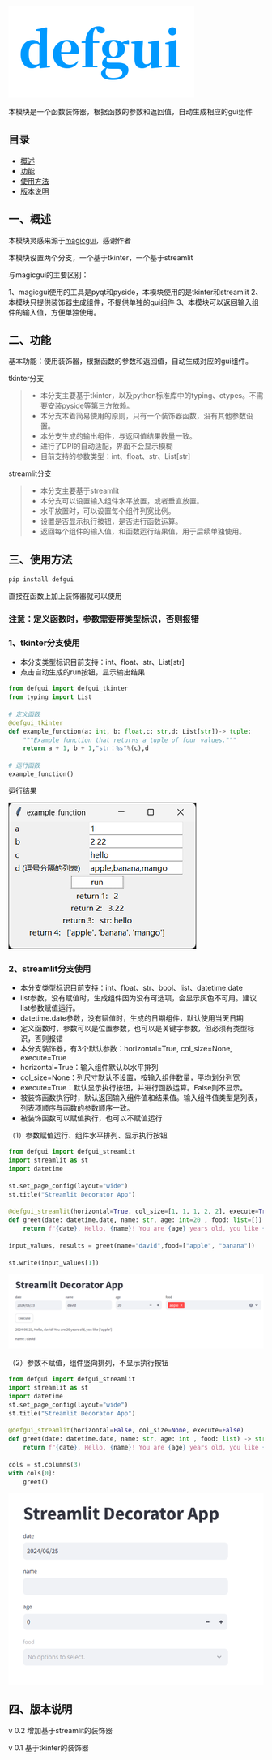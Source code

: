 ![logo](logo.png)

本模块是一个函数装饰器，根据函数的参数和返回值，自动生成相应的gui组件

## 目录
* [概述](README-zh.md##一、概述)
* [功能](README-zh.md##二、功能)
* [使用方法](README-zh.md##三、使用方法)
* [版本说明](README-zh.md##四、版本说明)

## 一、概述
本模块灵感来源于[magicgui](https://github.com/pyapp-kit/magicgui)，感谢作者

本模块设置两个分支，一个基于tkinter，一个基于streamlit

与magicgui的主要区别：

1、magicgui使用的工具是pyqt和pyside，本模块使用的是tkinter和streamlit
2、本模块只提供装饰器生成组件，不提供单独的gui组件
3、本模块可以返回输入组件的输入值，方便单独使用。

## 二、功能
基本功能：使用装饰器，根据函数的参数和返回值，自动生成对应的gui组件。

tkinter分支
> 	- 本分支主要基于tkinter，以及python标准库中的typing、ctypes。不需要安装pyside等第三方依赖。
> 	- 本分支本着简易使用的原则，只有一个装饰器函数，没有其他参数设置。
> 	- 本分支生成的输出组件，与返回值结果数量一致。
> 	- 进行了DPI的自动适配，界面不会显示模糊
> 	- 目前支持的参数类型：int、float、str、List[str]

streamlit分支
> 	- 本分支主要基于streamlit
> 	- 本分支可以设置输入组件水平放置，或者垂直放置。
> 	- 水平放置时，可以设置每个组件列宽比例。
> 	- 设置是否显示执行按钮，是否进行函数运算。
> 	- 返回每个组件的输入值，和函数运行结果值，用于后续单独使用。

## 三、使用方法
```python
pip install defgui
```

直接在函数上加上装饰器就可以使用

### 注意：定义函数时，参数需要带类型标识，否则报错

### 1、tkinter分支使用

- 本分支类型标识目前支持：int、float、str、List[str]
- 点击自动生成的run按钮，显示输出结果

```python
from defgui import defgui_tkinter
from typing import List

# 定义函数
@defgui_tkinter
def example_function(a: int, b: float,c: str,d: List[str])-> tuple:
	"""Example function that returns a tuple of four values."""
	return a + 1, b + 1,"str：%s"%(c),d

# 运行函数
example_function()
```
运行结果

![png](result.png)

### 2、streamlit分支使用

- 本分支类型标识目前支持：int、float、str、bool、list、datetime.date
- list参数，没有赋值时，生成组件因为没有可选项，会显示灰色不可用。建议list参数赋值运行。
- datetime.date参数，没有赋值时，生成的日期组件，默认使用当天日期
- 定义函数时，参数可以是位置参数，也可以是关键字参数，但必须有类型标识，否则报错
- 本分支装饰器，有3个默认参数：horizontal=True, col_size=None, execute=True
- horizontal=True：输入组件默认以水平排列
- col_size=None：列尺寸默认不设置，按输入组件数量，平均划分列宽
- execute=True：默认显示执行按钮，并进行函数运算。False则不显示。
- 被装饰函数执行时，默认返回输入组件值和结果值。输入组件值类型是列表，列表项顺序与函数的参数顺序一致。
- 被装饰函数可以赋值执行，也可以不赋值运行

（1）参数赋值运行、组件水平排列、显示执行按钮
```python
from defgui import defgui_streamlit
import streamlit as st
import datetime

st.set_page_config(layout="wide")
st.title("Streamlit Decorator App")

@defgui_streamlit(horizontal=True, col_size=[1, 1, 1, 2, 2], execute=True)
def greet(date: datetime.date, name: str, age: int=20 , food: list=[]) -> str:
	return f"{date}, Hello, {name}! You are {age} years old, you like {food}"

input_values, results = greet(name="david",food=["apple", "banana"])

st.write(input_values[1])

```
![png](defgui_streamlit_h.png)

（2）参数不赋值，组件竖向排列，不显示执行按钮
```python
from defgui import defgui_streamlit
import streamlit as st
import datetime
st.set_page_config(layout="wide")
st.title("Streamlit Decorator App")

@defgui_streamlit(horizontal=False, col_size=None, execute=False)
def greet(date: datetime.date, name: str, age: int , food: list) -> str:
	return f"{date}, Hello, {name}! You are {age} years old, you like {food}"

cols = st.columns(3)
with cols[0]:
	greet()

```
![png](defgui_streamlit_c.png)

## 四、版本说明

v 0.2
增加基于streamlit的装饰器

v 0.1
基于tkinter的装饰器
